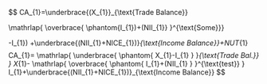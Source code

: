 $$
CA_{1}=\underbrace{(X_{1}}_{\text{Trade Balance}}

\mathrlap{ \overbrace{ \phantom{I_{1})+(NII_{1}} }^{\text{Some}}}

-I_{1})
+\underbrace{(NII_{1}+NICE_{1})}_{\text{Income Balance}}+NUT_{1} 
$$ $$
CA_{1}=
\mathrlap{ \underbrace{ \phantom{ X_{1}-I_{1} } }_{\text{Trade Bal.}} }
X_{1}-
\mathrlap{ \overbrace{ \phantom{ I_{1}+(NII_{1} } }^{\text{test}} }
I_{1}+\underbrace{(NII_{1}+NICE_{1})}_{\text{Income Balance}}
$$